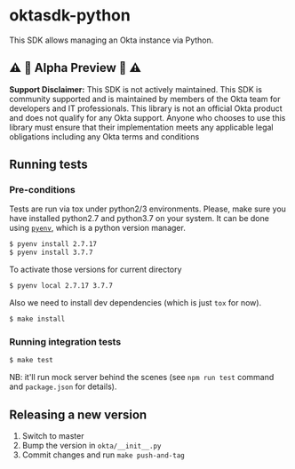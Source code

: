oktasdk-python
=======================

This SDK allows managing an Okta instance via Python.

## :warning: :construction: Alpha Preview :construction: :warning:

**Support Disclaimer:** This SDK is not actively maintained. This SDK is community supported and is maintained by members of the Okta team for developers and IT professionals. This library is not an official Okta product and does not qualify for any Okta support. Anyone who chooses to use this library must ensure that their implementation meets any applicable legal obligations including any Okta terms and conditions

## Running tests

### Pre-conditions

Tests are run via tox under python2/3 environments.
Please, make sure you have installed python2.7 and python3.7 on your system.
It can be done using [`pyenv`](https://github.com/pyenv/pyenv), which is
a python version manager.

```bash
$ pyenv install 2.7.17
$ pyenv install 3.7.7
```

To activate those versions for current directory

```bash
$ pyenv local 2.7.17 3.7.7
```

Also we need to install dev dependencies (which is just `tox` for now).

```bash
$ make install
```

### Running integration tests

```bash
$ make test
```

NB: it'll run mock server behind the scenes (see `npm run test` command and `package.json` for details).

## Releasing a new version

1. Switch to master
2. Bump the version in `okta/__init__.py`
3. Commit changes and run `make push-and-tag`
